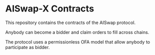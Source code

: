 # AISwap-X Contracts

This repository contains the contracts of the AISwap protocol.

Anybody can become a bidder and claim orders to fill across chains.

The protocol uses a permissionless OFA model that allow anybody to participate as bidder.
